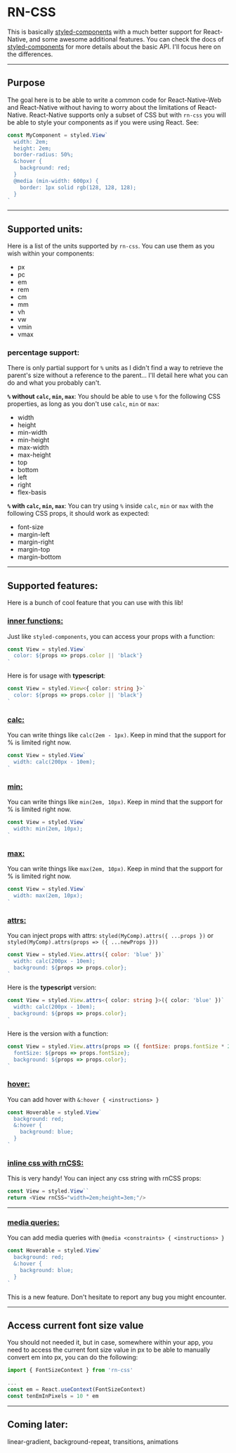 # RN-CSS

This is basically [styled-components](https://github.com/styled-components/styled-components) with a much better support for React-Native, and some awesome additional features. You can check the docs of [styled-components](https://github.com/styled-components/styled-components) for more details about the basic API. I'll focus here on the differences.

---

## Purpose

The goal here is to be able to write a common code for React-Native-Web and React-Native without having to worry about the limitations of React-Native. React-Native supports only a subset of CSS but with `rn-css` you will be able to style your components as if you were using React. See:

```javascript
const MyComponent = styled.View`
  width: 2em;
  height: 2em;
  border-radius: 50%;
  &:hover {
    background: red;
  }
  @media (min-width: 600px) {
    border: 1px solid rgb(128, 128, 128);
  }
`
```

---

## Supported units:

Here is a list of the units supported by `rn-css`. You can use them as you wish within your components:

  * px
  * pc
  * em
  * rem
  * cm
  * mm
  * vh
  * vw
  * vmin
  * vmax

### percentage support:

There is only partial support for `%` units as I didn't find a way to retrieve the parent's size without a reference to the parent... I'll detail here what you can do and what you probably can't.

**`%` without `calc`, `min`, `max`**: You should be able to use `%` for the following CSS properties, as long as you don't use `calc`, `min` or `max`:

 * width
 * height
 * min-width
 * min-height
 * max-width
 * max-height
 * top
 * bottom
 * left
 * right
 * flex-basis

**`%` with `calc`, `min`, `max`**: You can try using `%` inside `calc`, `min` or `max` with the following CSS props, it should work as expected:

 * font-size
 * margin-left
 * margin-right
 * margin-top
 * margin-bottom

---

## Supported features:

Here is a bunch of cool feature that you can use with this lib!

### <ins>inner functions:</ins>

Just like `styled-components`, you can access your props with a function:

```javascript
const View = styled.View`
  color: ${props => props.color || 'black'}
`
```

Here is for usage with **typescript**:

```typescript
const View = styled.View<{ color: string }>`
  color: ${props => props.color || 'black'}
`
```

### <ins>calc:</ins>

You can write things like `calc(2em - 1px)`. Keep in mind that the support for % is limited right now.

```javascript
const View = styled.View`
  width: calc(200px - 10em);
`
```

### <ins>min:</ins>

You can write things like `min(2em, 10px)`. Keep in mind that the support for % is limited right now.

```javascript
const View = styled.View`
  width: min(2em, 10px);
`
```

### <ins>max:</ins>

You can write things like `max(2em, 10px)`. Keep in mind that the support for % is limited right now.

```javascript
const View = styled.View`
  width: max(2em, 10px);
`
```

### <ins>attrs:</ins>

You can inject props with attrs: `styled(MyComp).attrs({ ...props })` or `styled(MyComp).attrs(props => ({ ...newProps }))`

```javascript
const View = styled.View.attrs({ color: 'blue' })`
  width: calc(200px - 10em);
  background: ${props => props.color};
`
```

Here is the **typescript** version:

```typescript
const View = styled.View.attrs<{ color: string }>({ color: 'blue' })`
  width: calc(200px - 10em);
  background: ${props => props.color};
`
```

Here is the version with a function:

```javascript
const View = styled.View.attrs(props => ({ fontSize: props.fontSize * 2 }))`
  fontSize: ${props => props.fontSize};
  background: ${props => props.color};
`
```


### <ins>hover:</ins>

You can add hover with `&:hover { <instructions> }`

```javascript
const Hoverable = styled.View`
  background: red;
  &:hover {
    background: blue;
  }
`
```

### <ins>inline css with rnCSS:</ins>

This is very handy! You can inject any css string with rnCSS props:

```javascript
const View = styled.View``
return <View rnCSS="width=2em;height=3em;"/>
```

---

### <ins>media queries:</ins>

You can add media queries with `@media <constraints> { <instructions> }`

```javascript
const Hoverable = styled.View`
  background: red;
  &:hover {
    background: blue;
  }
`
```

This is a new feature. Don't hesitate to report any bug you might encounter.

---

## Access current font size value

You should not needed it, but in case, somewhere within your app, you need to access the current font size value in px to be able to manually convert em into px, you can do the following:

```javascript
import { FontSizeContext } from 'rn-css'

...
const em = React.useContext(FontSizeContext)
const tenEmInPixels = 10 * em
```

---

## Coming later:

linear-gradient, background-repeat, transitions, animations
